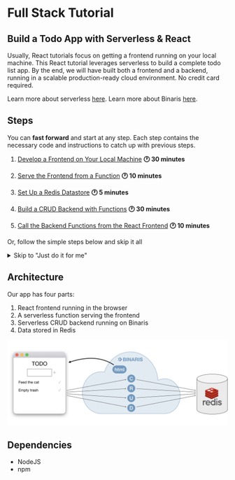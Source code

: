 # Full Stack Tutorial
## Build a Todo App with Serverless & React

Usually, React tutorials focus on getting a frontend running on your local machine. This React tutorial leverages serverless to build a complete todo list app. By the end, we will have built both a frontend and a backend, running in a scalable production-ready cloud environment. No credit card required.

Learn more about serverless [here](https://blog.binaris.com/from-servers-to-serverless/). Learn more about Binaris [here](https://binaris.com/).

## Steps

You can **fast forward** and start at any step. Each step contains the necessary code and instructions to catch up with previous steps.

  1. [Develop a Frontend on Your Local Machine](./tutorial_sections/develop_frontend.md) <b> :clock1: 30 minutes </b>

  1. [Serve the Frontend from a Function](./tutorial_sections/serve_frontend.md) <b> :clock1: 10 minutes </b>

  1. [Set Up a Redis Datastore](./tutorial_sections/setup_redis.md) <b> :clock1: 5 minutes </b>

  1. [Build a CRUD Backend with Functions](./tutorial_sections/build_a_crud.md) <b> :clock1: 30 minutes </b>

  1. [Call the Backend Functions from the React Frontend](./tutorial_sections/connect_everything.md) <b> :clock1: 10 minutes </b>


Or, follow the simple steps below and skip it all

<details><summary>Skip to "Just do it for me"</summary>

  Download [assets](https://github.com/binaris/react-serverless/archive/connect-everything.zip) and get started

  ### Setup Your Binaris Environment

  For the next section you will need a Binaris account, if you already have one skip the following four steps.

  1. Visit [signup](https://binaris.com/signup?t=8CDa36)
  1. Follow the instructions and create your new Binaris account
  1. Install the CLI via `npm`
      ```bash
      npm install binaris -g
      ```
  1. Use `bn login` to authenticate with your newly created Binaris account
  1. (Optional) visit our [getting started](https://dev.binaris.com/tutorials/nodejs/getting-started/) page to learn the basics

  ### Setup Redis

  If you already have a Redis account, you can use either a new or pre-existing Redis instance from your account. Otherwise, you have to go through the account and instance creation flow described [here](./setup_redis.md).

  ```bash
  $ export REDIS_HOST=<YOUR_REDIS_HOST> REDIS_PORT=<YOUR_REDIS_PORT> REDIS_PASSWORD=<YOUR_REDIS_PASSWORD>
  ```

  ### Setup everything

  ```bash
  $ cd backend
  $ npm install
  $ npm run deploy
  $ cd ../frontend
  ```

  Add a "homepage" so that React routing uses your account specific function URL. Make sure to replace `<ACCOUNT_ID>` with your specific Binaris account ID. Assuming you successfully ran `bn login`, your account ID can be found in `~/.binaris.yml`.

  > Note: Your Account ID will always be a unique number, 10 digits in length.


  ```diff
  > frontend/package.json
  ---
   "private": true,
  -"homepage": "https://run.binaris.com/v2/run/<ACCOUNT_ID>/public_serve_todo",
  +"homepage": "https://run.binaris.com/v2/run/1234******/public_serve_todo",
   "dependencies": {
  ```

  Export the root endpoint environment variable (using your personal `ACCOUNT_ID`)

  ```bash
  $ export REACT_APP_BINARIS_ROOT_ENDPOINT="https://run.binaris.com/v2/run/1234******/"
  $ cd serve_todo
  $ npm install
  $ cd ../
  $ npm install && npm run build && npm run deploy
  ```

  Navigate to the URL provided in the output dialog to view your app.


</details>


## Architecture

Our app has four parts:
1. React frontend running in the browser
1. A serverless function serving the frontend
1. Serverless CRUD backend running on Binaris
1. Data stored in Redis

<img src="./arch.png" width="900" />

## Dependencies

* NodeJS
* npm
